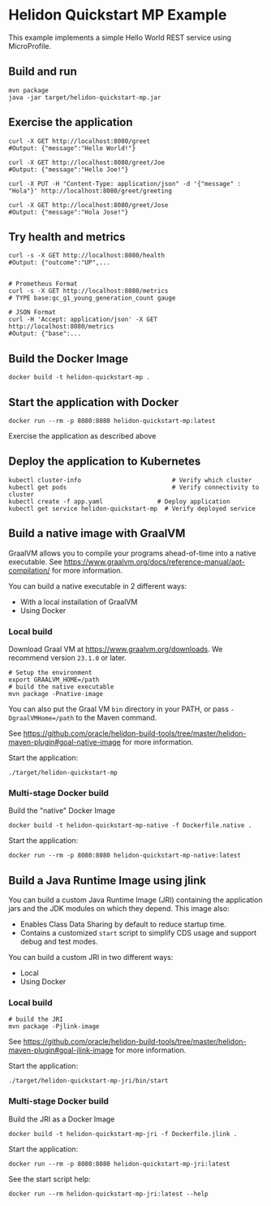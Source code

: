# Helidon Quickstart MP Example

This example implements a simple Hello World REST service using MicroProfile.

## Build and run

```shell
mvn package
java -jar target/helidon-quickstart-mp.jar
```

## Exercise the application

```shell
curl -X GET http://localhost:8080/greet
#Output: {"message":"Hello World!"}

curl -X GET http://localhost:8080/greet/Joe
#Output: {"message":"Hello Joe!"}

curl -X PUT -H "Content-Type: application/json" -d '{"message" : "Hola"}' http://localhost:8080/greet/greeting

curl -X GET http://localhost:8080/greet/Jose
#Output: {"message":"Hola Jose!"}
```

## Try health and metrics

```shell
curl -s -X GET http://localhost:8080/health
#Output: {"outcome":"UP",...


# Prometheus Format
curl -s -X GET http://localhost:8080/metrics
# TYPE base:gc_g1_young_generation_count gauge

# JSON Format
curl -H 'Accept: application/json' -X GET http://localhost:8080/metrics
#Output: {"base":...
```

## Build the Docker Image

```shell
docker build -t helidon-quickstart-mp .
```

## Start the application with Docker

```shell
docker run --rm -p 8080:8080 helidon-quickstart-mp:latest
```

Exercise the application as described above

## Deploy the application to Kubernetes

```shell
kubectl cluster-info                         # Verify which cluster
kubectl get pods                             # Verify connectivity to cluster
kubectl create -f app.yaml               # Deploy application
kubectl get service helidon-quickstart-mp  # Verify deployed service
```

## Build a native image with GraalVM

GraalVM allows you to compile your programs ahead-of-time into a native
 executable. See https://www.graalvm.org/docs/reference-manual/aot-compilation/
 for more information.

You can build a native executable in 2 different ways:
* With a local installation of GraalVM
* Using Docker

### Local build

Download Graal VM at https://www.graalvm.org/downloads. We recommend
version `23.1.0` or later.

```shell
# Setup the environment
export GRAALVM_HOME=/path
# build the native executable
mvn package -Pnative-image
```

You can also put the Graal VM `bin` directory in your PATH, or pass
 `-DgraalVMHome=/path` to the Maven command.

See https://github.com/oracle/helidon-build-tools/tree/master/helidon-maven-plugin#goal-native-image
 for more information.

Start the application:

```shell
./target/helidon-quickstart-mp
```

### Multi-stage Docker build

Build the "native" Docker Image

```shell
docker build -t helidon-quickstart-mp-native -f Dockerfile.native .
```

Start the application:

```shell
docker run --rm -p 8080:8080 helidon-quickstart-mp-native:latest
```


## Build a Java Runtime Image using jlink

You can build a custom Java Runtime Image (JRI) containing the application jars and the JDK modules 
on which they depend. This image also:

* Enables Class Data Sharing by default to reduce startup time. 
* Contains a customized `start` script to simplify CDS usage and support debug and test modes. 
 
You can build a custom JRI in two different ways:
* Local
* Using Docker


### Local build

```shell
# build the JRI
mvn package -Pjlink-image
```

See https://github.com/oracle/helidon-build-tools/tree/master/helidon-maven-plugin#goal-jlink-image
 for more information.

Start the application:

```shell
./target/helidon-quickstart-mp-jri/bin/start
```

### Multi-stage Docker build

Build the JRI as a Docker Image

```shell
docker build -t helidon-quickstart-mp-jri -f Dockerfile.jlink .
```

Start the application:

```shell
docker run --rm -p 8080:8080 helidon-quickstart-mp-jri:latest
```

See the start script help:

```shell
docker run --rm helidon-quickstart-mp-jri:latest --help
```
